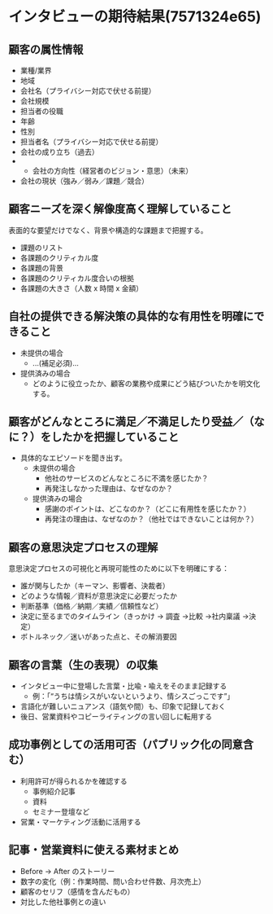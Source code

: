 # インタビューの期待結果(7571324e65)

## 顧客の属性情報
- 業種/業界
- 地域
- 会社名（プライバシー対応で伏せる前提）
- 会社規模
- 担当者の役職
- 年齢
- 性別
- 担当者名（プライバシー対応で伏せる前提）
- 会社の成り立ち（過去）
- - 会社の方向性（経営者のビジョン・意思）（未来）
- 会社の現状（強み／弱み／課題／競合）

## 顧客ニーズを深く解像度高く理解していること
表面的な要望だけでなく、背景や構造的な課題まで把握する。
- 課題のリスト
- 各課題のクリティカル度
- 各課題の背景
- 各課題のクリティカル度合いの根拠
- 各課題の大きさ（人数 x 時間 x 金額）

## 自社の提供できる解決策の具体的な有用性を明確にできること
- 未提供の場合
  - ...(補足必須)...
- 提供済みの場合
  - どのように役立ったか、顧客の業務や成果にどう結びついたかを明文化する。

## 顧客がどんなところに満足／不満足したり受益／（なに？）をしたかを把握していること
- 具体的なエピソードを聞き出す。
  - 未提供の場合
    - 他社のサービスのどんなところに不満を感じたか？
    - 再発注しなかった理由は、なぜなのか？
  - 提供済みの場合
    - 感謝のポイントは、どこなのか？（どこに有用性を感じたか？）
    - 再発注の理由は、なぜなのか？（他社ではできないことは何か？）

## 顧客の意思決定プロセスの理解
意思決定プロセスの可視化と再現可能性のために以下を明確にする：
- 誰が関与したか（キーマン、影響者、決裁者）
- どのような情報／資料が意思決定に必要だったか
- 判断基準（価格／納期／実績／信頼性など）
- 決定に至るまでのタイムライン（きっかけ → 調査 →比較 →社内稟議 →決定）
- ボトルネック／迷いがあった点と、その解消要因

## 顧客の言葉（生の表現）の収集
- インタビュー中に登場した言葉・比喩・喩えをそのまま記録する
  - 例：「“うちは情シスがいないというより、情シスごっこです”」
- 言語化が難しいニュアンス（語気や間）も、印象で記録しておく
- 後日、営業資料やコピーライティングの言い回しに転用する

## 成功事例としての活用可否（パブリック化の同意含む）
- 利用許可が得られるかを確認する
  - 事例紹介記事
  - 資料
  - セミナー登壇など
- 営業・マーケティング活動に活用する

## 記事・営業資料に使える素材まとめ
- Before → After のストーリー
- 数字の変化（例：作業時間、問い合わせ件数、月次売上）
- 顧客のセリフ（感情を含んだもの）
- 対比した他社事例との違い


